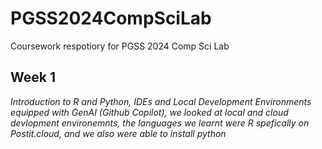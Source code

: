 # PGSS2024CompSciLab 
Coursework respotiory for PGSS 2024 Comp Sci Lab


## Week 1 
*Introduction to R and Python, IDEs and Local Development Environments equipped with GenAI (Github Copilot), we looked at local and cloud devlopment environemnts, the languages we learnt were R spefically on Postit.cloud, and we also were able to install python*
